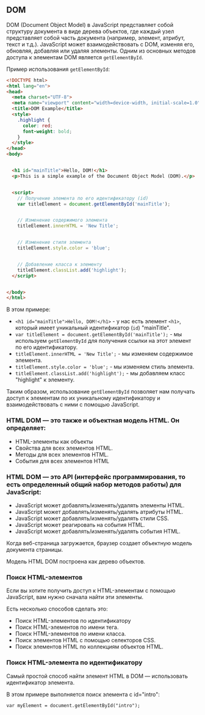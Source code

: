 ﻿## DOM
DOM (Document Object Model) в JavaScript представляет собой структуру документа в виде дерева объектов, где каждый узел представляет собой часть документа (например, элемент, атрибут, текст и т.д.). JavaScript может взаимодействовать с DOM, изменяя его, обновляя, добавляя или удаляя элементы. Одним из основных методов доступа к элементам DOM является `getElementById`.


Пример использования `getElementById`:


```html
<!DOCTYPE html>
<html lang="en">
<head>
  <meta charset="UTF-8">
  <meta name="viewport" content="width=device-width, initial-scale=1.0">
  <title>DOM Example</title>
  <style>
    .highlight {
      color: red;
      font-weight: bold;
    }
  </style>
</head>
<body>


  <h1 id="mainTitle">Hello, DOM!</h1>
  <p>This is a simple example of the Document Object Model (DOM).</p>


  <script>
    // Получение элемента по его идентификатору (id)
    var titleElement = document.getElementById('mainTitle');


    // Изменение содержимого элемента
    titleElement.innerHTML = 'New Title';


    // Изменение стиля элемента
    titleElement.style.color = 'blue';


    // Добавление класса к элементу
    titleElement.classList.add('highlight');
  </script>


</body>
</html>
```


В этом примере:


- `<h1 id="mainTitle">Hello, DOM!</h1>` - у нас есть элемент `<h1>`, который имеет уникальный идентификатор (`id`) "mainTitle".
- `var titleElement = document.getElementById('mainTitle');` - мы используем `getElementById` для получения ссылки на этот элемент по его идентификатору.
- `titleElement.innerHTML = 'New Title';` - мы изменяем содержимое элемента.
- `titleElement.style.color = 'blue';` - мы изменяем стиль элемента.
- `titleElement.classList.add('highlight');` - мы добавляем класс "highlight" к элементу.


Таким образом, использование `getElementById` позволяет нам получать доступ к элементам по их уникальному идентификатору и взаимодействовать с ними с помощью JavaScript.




### HTML DOM — это также и объектная модель HTML. Он определяет:


- HTML-элементы как объекты
- Свойства для всех элементов HTML.
- Методы для всех элементов HTML.
- События для всех элементов HTML




### HTML DOM — это API (интерфейс программирования, то есть определенный общий набор методов работы) для JavaScript:


- JavaScript может добавлять/изменять/удалять элементы HTML.
- JavaScript может добавлять/изменять/удалять атрибуты HTML.
- JavaScript может добавлять/изменять/удалять стили CSS.
- JavaScript может реагировать на события HTML.
- JavaScript может добавлять/изменять/удалять события HTML.


Когда веб-страница загружается, браузер создает объектную модель документа страницы.


Модель HTML DOM построена как дерево объектов.


### Поиск HTML-элементов
Если вы хотите получить доступ к HTML-элементам с помощью JavaScript, вам нужно сначала найти эти элементы.


Есть несколько способов сделать это:


- Поиск HTML-элементов по идентификатору
- Поиск HTML-элементов по имени тега.
- Поиск HTML-элементов по имени класса.
- Поиск элементов HTML с помощью селекторов CSS.
- Поиск элементов HTML по коллекциям объектов HTML.


### Поиск HTML-элемента по идентификатору 
Самый простой способ найти элемент HTML в DOM — использовать идентификатор элемента.


В этом примере выполняется поиск элемента с id="intro":
```
var myElement = document.getElementById("intro");
```